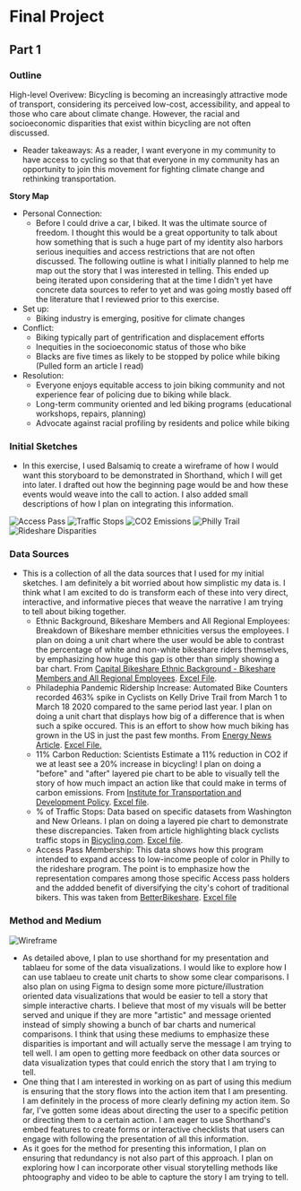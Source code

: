 # Final Project

## Part 1

### Outline
High-level Overivew: Bicycling is becoming an increasingly attractive mode of transport, considering its perceived low-cost, accessibility, and appeal to those who care about climate change. However, the racial and socioeconomic disparities that exist within bicycling are not often discussed. 
- Reader takeaways: As a reader, I want everyone in my community to have access to cycling so that that everyone in my community has an opportunity to join this movement for fighting climate change and rethinking transportation. 

**Story Map**
 - Personal Connection:
    - Before I could drive a car, I biked. It was the ultimate source of freedom. I thought this would be a great opportunity to talk about how something that is such a huge part of my identity also harbors serious inequities and access restrictions that are not often discussed. The following outline is what I initially planned to help me map out the story that I was interested in telling. This ended up being iterated upon considering that at the time I didn't yet have concrete data sources to refer to yet and was going mostly based off the literature that I reviewed prior to this exercise. 
 - Set up: 
   - Biking industry is emerging, positive for climate changes
 - Conflict:
    - Biking typically part of gentrification and displacement efforts
    - Inequities in the socioeconomic status of those who bike
    - Blacks are five times as likely to be stopped by police while biking (Pulled form an article I read)
  - Resolution:
    - Everyone enjoys equitable access to join biking community and not experience fear of policing due to biking while black. 
    - Long-term community oriented and led biking programs (educational workshops, repairs, planning)
    - Advocate against racial profiling by residents and police while biking
### Initial Sketches
- In this exercise, I used Balsamiq to create a wireframe of how I would want this storyboard to be demonstrated in Shorthand, which I will get into later. I drafted out how the beginning page would be and how these events would weave into the call to action. I also added small descriptions of how I plan on integrating this information. 

![Access Pass](https://github.com/cnwagwu/tsd-portfolio/blob/master/access%20pass%20diversify.JPG)
![Traffic Stops](https://github.com/cnwagwu/tsd-portfolio/blob/master/black%20cyclist%20traffic%20stops2.JPG)
![CO2 Emissions](https://github.com/cnwagwu/tsd-portfolio/blob/master/co2%20emissions%20bike2.JPG)
![Philly Trail](https://github.com/cnwagwu/tsd-portfolio/blob/master/philly%20trail%20inc.JPG)
![Rideshare Disparities](https://github.com/cnwagwu/tsd-portfolio/blob/master/rideshare%20racial%20disparities2.JPG)


### Data Sources
- This is a collection of all the data sources that I used for my initial sketches. I am definitely a bit worried about how simplistic my data is. I think what I am excited to do is transform each of these into very direct, interactive, and informative pieces that weave the narrative I am trying to tell about biking together. 
  - Ethnic Background, Bikeshare Members and All Regional Employees: Breakdown of Bikeshare member ethnicities versus the employees. I plan on doing a unit chart where the user would be able to contrast the percentage of white and non-white bikeshare riders themselves, by emphasizing how huge this gap is other than simply showing a bar chart. From [Capital Bikeshare Ethnic Background - Bikeshare Members and All Regional Employees](https://d21xlh2maitm24.cloudfront.net/wdc/Capital-Bikeshare_2016MemberSurvey_Final-Report.pdf?mtime=20170303165531).   [Excel File](https://github.com/cnwagwu/tsd-portfolio/blob/master/ITDP%20High%20Shift%20Savings.xlsx). 
  - Philadephia Pandemic Ridership Increase: Automated Bike Counters recorded 463% spike in Cyclists on Kelly Drive Trail from March 1 to March 18 2020 compared to the same period last year. I plan on doing a unit chart that displays how big of a difference that is when such a spike occured. This is an effort to show how much biking has grown in the US in just the past few months. From [Energy News Article](https://energynews.us/2020/04/16/west/the-pandemic-is-fueling-a-biking-boom-will-it-last/). [Excel File.](https://github.com/cnwagwu/tsd-portfolio/blob/master/Philadelphia%20Kelly%20Drive%20Trail.xlsx)
  - 11% Carbon Reduction: Scientists Estimate a 11% reduction in CO2 if we at least see a 20% increase in bicycling! I plan on doing a "before" and "after" layered pie chart to be able to visually tell the story of how much impact an action like that could make in terms of carbon emissions. From [Institute for Transportation and Development Policy](https://www.itdp.org/2015/11/12/a-global-high-shift-cycling-scenario/). [Excel file](https://github.com/cnwagwu/tsd-portfolio/blob/master/ITDP%20High%20Shift%20Savings.xlsx).
  - % of Traffic Stops: Data based on specific datasets from Washington and New Orleans. I plan on doing a layered pie chart to demonstrate these discrepancies. Taken from article highlighting black cyclists traffic stops in [Bicycling.com](https://www.bicycling.com/culture/a33383540/cycling-while-black-police/).  [Excel file](https://github.com/cnwagwu/tsd-portfolio/blob/master/%25%20of%20Traffic%20Stops%20New%20Orleans%20and%20Washington.xlsx).
  - Access Pass Membership: This data shows how this program intended to expand access to low-income people of color in Philly to the rideshare program. The point is to emphasize how the representation compares among those specific Access pass holders and the addded benefit of diversifying the city's cohort of traditional bikers. This was taken from [BetterBikeshare](https://betterbikeshare.org/wp-content/uploads/2018/12/1-pager-access-pass-12_18_18.pdf). [Excel file](https://github.com/cnwagwu/tsd-portfolio/blob/master/Access%20Pass%20Members%20Philly.xlsx)
  
  
### Method and Medium

![Wireframe](https://github.com/cnwagwu/tsd-portfolio/blob/master/Balsamiq%20Wireframe%201.png)

- As detailed above, I plan to use shorthand for my presentation and tablaeu for some of the data visualizations. I would like to explore how I can use tablaeu to create unit charts to show some clear comparisons. I also plan on using Figma to design some more picture/illustration oriented data visualizations that would be easier to tell a story that simple interactive charts. I believe that most of my visuals will be better served and unique if they are more "artistic" and message oriented instead of simply showing a bunch of bar charts and numerical comparisons. I think that using these mediums to emphasize these disparities is important and will actually serve the message I am trying to tell well. I am open to getting more feedback on other data sources or data visualization types that could enrich the story that I am trying to tell.
- One thing that I am interested in working on as part of using this medium is ensuring that the story flows into the action item that I am presenting. I am definitely in the process of more clearly defining my action item. So far, I've gotten some ideas about directing the user to a specific petition or directing them to a certain action. I am eager to use Shorthand's embed features to create forms or interactive checklists that users can engage with following the presentation of all this information.
- As it goes for the method for presenting this information, I plan on ensuring that redundancy is not also part of this approach. I plan on exploring how I can incorporate other visual storytelling methods like phtoography and video to be able to capture the story I am trying to tell. 
